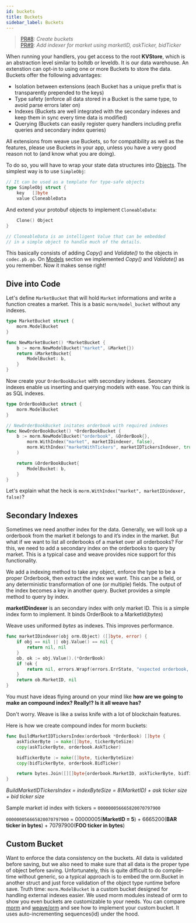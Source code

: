 ```yaml
---
id: buckets
title: Buckets
sidebar_label: Buckets
---
```


> [PR#8](https://github.com/iov-one/tutorial/pull/8): _Create buckets_
\
[PR#9](https://github.com/iov-one/tutorial/pull/9): _Add indexer for market using marketID, askTicker, bidTicker_

When running your handlers, you get access to the root **KVStore**, which is an abstraction level similar to boltdb or leveldb. It is our data warehouse. An extenstion can opt-in to using one or more Buckets to store the data. Buckets offer the following advantages:

- Isolation between extensions (each Bucket has a unique prefix that is transparently prepended to the keys)
- Type safety (enforce all data stored in a Bucket is the same type, to avoid parse errors later on)
- Indexes (Buckets are well integrated with the secondary indexes and keep them in sync every time data is modified)
- Querying (Buckets can easily register query handlers including prefix queries and secondary index queries)

All extensions from weave use Buckets, so for compatibility as well as the features, please use Buckets in your app, unless you have a very good reason not to (and know what you are doing).

To do so, you will have to wrap your state data structures into [Objects](https://godoc.org/github.com/iov-one/weave/orm#Object). The simplest way is to use `SimpleObj`:

```go
// It can be used as a template for type-safe objects
type SimpleObj struct {
    key   []byte
    value CloneableData
```

And extend your protobuf objects to implement `CloneableData`:

```go
    Clone() Object
}

// CloneableData is an intelligent Value that can be embedded
// in a simple object to handle much of the details.
```

This basically consists of adding _Copy()_ and _Validate()_ to the objects in `codec.pb.go`. On [Models](weave-tutorial/04-models.md) section we implemented _Copy()_ and _Validate()_ as you remember. Now it makes sense right!

## Dive into Code

Let's define `MarketBucket` that will hold `Market` informations and write a function creates a market. This is a basic `morm/model_bucket` without any indexes.

```go
type MarketBucket struct {
    morm.ModelBucket
}

func NewMarketBucket() *MarketBucket {
    b := morm.NewModelBucket("market", &Market{})
    return &MarketBucket{
        ModelBucket: b,
    }
}
```

Now create your `OrderBookBucket` with secondary indexes. Seoncary indexes enable us inserting and querying models with ease. You can think is as SQL indexes.

```go
type OrderBookBucket struct {
    morm.ModelBucket
}

// NewOrderBookBucket initates orderbook with required indexes
func NewOrderBookBucket() *OrderBookBucket {
    b := morm.NewModelBucket("orderbook", &OrderBook{},
        morm.WithIndex("market", marketIDindexer, false),
        morm.WithIndex("marketWithTickers", marketIDTickersIndexer, true),
    )

    return &OrderBookBucket{
        ModelBucket: b,
    }
}
```

Let's explain what the heck is `morm.WithIndex("market", marketIDindexer, false)`?

## Secondary Indexes

Sometimes we need another index for the data. Generally, we will look up a orderbook from the market it belongs to and it’s index in the market. But what if we want to list all orderbooks of a market over all orderbooks? For this, we need to add a secondary index on the orderbooks to query by market. This is a typical case and weave provides nice support for this functionality.

We add a indexing method to take any object, enforce the type to be a proper Orderbook, then extract the index we want. This can be a field, or any deterministic transformation of one (or multiple) fields. The output of the index becomes a key in another query. Bucket provides a simple method to query by index.

**marketIDindexer** is an secondary index with only market ID. This is a simple index form to implement.
It binds OrderBook to a MarketId(*bytes*)

Weave uses uniformed *bytes* as indexes. This improves performance.

```go
func marketIDindexer(obj orm.Object) ([]byte, error) {
    if obj == nil || obj.Value() == nil {
        return nil, nil
    }
    ob, ok := obj.Value().(*OrderBook)
    if !ok {
        return nil, errors.Wrapf(errors.ErrState, "expected orderbook, got %T", obj.Value())
    }
    return ob.MarketID, nil
}
```

You must have ideas flying around on your mind like **how are we going to make an compound index? Really!? Is it all weave has?**

Don't worry. Weave is like a swiss knife with a lot of blockchain features.

Here is how we create compound index for morm buckets:

```go
func BuildMarketIDTickersIndex(orderbook *OrderBook) []byte {
    askTickerByte := make([]byte, tickerByteSize)
    copy(askTickerByte, orderbook.AskTicker)

    bidTickerByte := make([]byte, tickerByteSize)
    copy(bidTickerByte, orderbook.BidTicker)

    return bytes.Join([][]byte{orderbook.MarketID, askTickerByte, bidTickerByte}, nil)
}
```

*BuildMarketIDTickersIndex =  indexByteSize = 8(MarketID) + ask ticker size + bid ticker size*

Sample market id index with tickers = `000000056665820070797900`

`000000056665820070797900` = 00000005(**MarketID = 5**) + 6665200(**BAR ticker in bytes**) + 70797900(**FOO ticker in bytes**)

## Custom Bucket

Want to enforce the data consistency on the buckets. All data is validated before saving, but we also need to make sure that all data is the proper type of object before saving. Unfortunately, this is quite difficult to do compile-time without generic, so a typical approach is to embed the orm.Bucket in another struct and just force validation of the object type runtime before save. Truth time: `morm.ModelBucket` is a custom bucket designed for handling external indexes easier. We used morm modules instead of orm to show you even buckets are customizable to your needs. You can compare [morm](https://github.com/iov-one/tutorial/blob/master/morm/model_bucket.go#L40) and [weave/orm](https://github.com/iov-one/weave/tree/master/orm) and see how to implement your custom bucket. It uses auto-incrementing sequences(id) under the hood.
